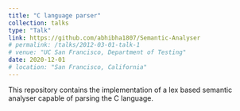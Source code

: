 ```yaml
---
title: "C language parser"
collection: talks
type: "Talk"
link: https://github.com/abhibha1807/Semantic-Analyser
# permalink: /talks/2012-03-01-talk-1
# venue: "UC San Francisco, Department of Testing"
date: 2020-12-01
# location: "San Francisco, California"
---
```

This repository contains the implementation of a lex based semantic analyser capable of parsing the C language.